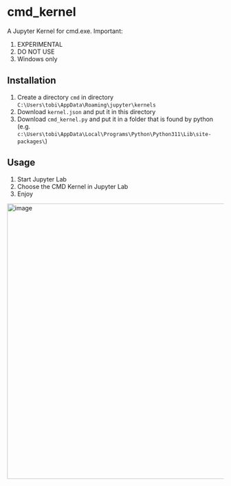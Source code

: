 # cmd_kernel

A Jupyter Kernel for cmd.exe. Important:

1. EXPERIMENTAL
2. DO NOT USE
3. Windows only

## Installation

1. Create a directory `cmd` in directory `C:\Users\tobi\AppData\Roaming\jupyter\kernels`
2. Download `kernel.json` and put it in this directory
3. Download `cmd_kernel.py` and put it in a folder that is found by python (e.g. `c:\Users\tobi\AppData\Local\Programs\Python\Python311\Lib\site-packages\`)

## Usage

1. Start Jupyter Lab
2. Choose the CMD Kernel in Jupyter Lab
3. Enjoy

<img width="641" alt="image" src="https://github.com/toscm/cmd_kernel/assets/12760468/a7dc062e-b0c7-49d2-8dc8-5692105ddb66">
